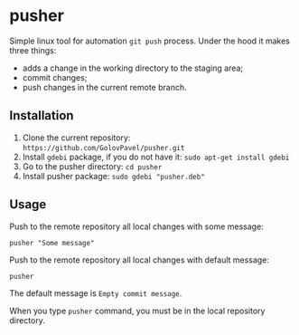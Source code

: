 # pusher 
Simple linux tool for automation `git push` process.
Under the hood it makes three things:

- adds a change in the working directory to the staging area;
- commit changes;
- push changes in the current remote branch.

## Installation

1. Clone the current repository: `https://github.com/GolovPavel/pusher.git`
2. Install `gdebi` package, if you do not have it: `sudo apt-get install gdebi`
3. Go to the pusher directory: `cd pusher`
4. Install pusher package: `sudo gdebi "pusher.deb"`

## Usage

Push to the remote repository all local changes with some message:

```
pusher "Some message"
```

Push to the remote repository all local changes with default message:

```
pusher
```

The default message is `Empty commit message`.

When you type `pusher` command, you must be in the local repository directory.
